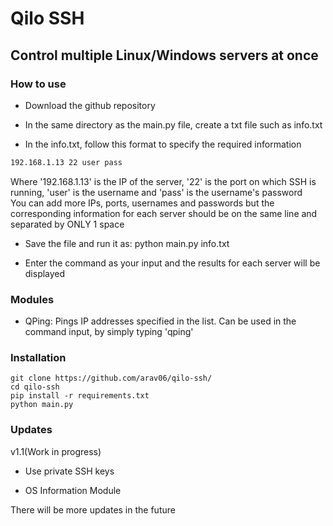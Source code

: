 # Qilo SSH

## Control multiple Linux/Windows servers at once

### How to use
* Download the github repository

* In the same directory as the main.py file, create a txt file such as info.txt

* In the info.txt, follow this format to specify the required information
```txt
192.168.1.13 22 user pass
```
Where '192.168.1.13' is the IP of the server, '22' is the port on which SSH is running, 'user' is the username and 'pass' is the username's password
<br>
You can add more IPs, ports, usernames and passwords but the corresponding information for each server should be on the same line and separated by ONLY 1 space

* Save the file and run it as: python main.py info.txt

* Enter the command as your input and the results for each server will be displayed

### Modules

* QPing: Pings IP addresses specified in the list. Can be used in the command input, by simply typing 'qping'

### Installation

```
git clone https://github.com/arav06/qilo-ssh/
cd qilo-ssh
pip install -r requirements.txt
python main.py
```

### Updates

v1.1(Work in progress)

* Use private SSH keys

* OS Information Module 

There will be more updates in the future
